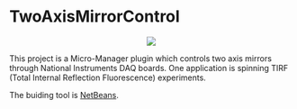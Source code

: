 # TwoAxisMirrorControl
<p align="center">
  <img src="http://cismm.web.unc.edu/files/2015/11/spinningTIRFControl-1.png"/>
</p>

This project is a Micro-Manager plugin which controls two axis mirrors through National Instruments DAQ boards. One application is spinning TIRF (Total Internal Reflection Fluorescence) experiments.

The buiding tool is [NetBeans](https://netbeans.org/).
